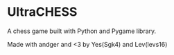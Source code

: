 # UltraCHESS

A chess game built with Python and Pygame library.

Made with andger and <3 by Yes(Sgk4) and Lev(levs16)

